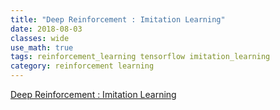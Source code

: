 ```yaml
---
title: "Deep Reinforcement : Imitation Learning"
date: 2018-08-03
classes: wide
use_math: true
tags: reinforcement_learning tensorflow imitation_learning
category: reinforcement learning
---
```


[Deep Reinforcement : Imitation Learning](https://medium.com/@parthasen/deep-reinforcement-learning-imitation-learning-5173267b22fa)
























